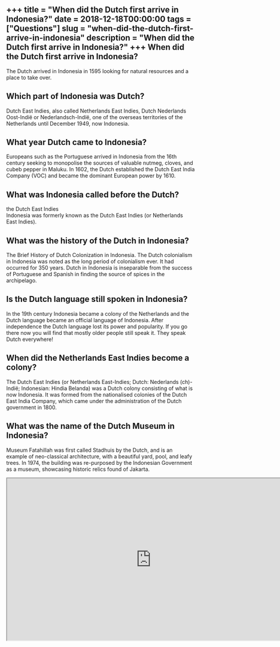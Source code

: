 +++
title = "When did the Dutch first arrive in Indonesia?"
date = 2018-12-18T00:00:00
tags = ["Questions"]
slug = "when-did-the-dutch-first-arrive-in-indonesia"
description = "When did the Dutch first arrive in Indonesia?"
+++
When did the Dutch first arrive in Indonesia?
---------------------------------------------

The Dutch arrived in Indonesia in 1595 looking for natural resources and a place to take over.

Which part of Indonesia was Dutch?
----------------------------------

Dutch East Indies, also called Netherlands East Indies, Dutch Nederlands Oost-Indië or Nederlandsch-Indië, one of the overseas territories of the Netherlands until December 1949, now Indonesia.

What year Dutch came to Indonesia?
----------------------------------

Europeans such as the Portuguese arrived in Indonesia from the 16th century seeking to monopolise the sources of valuable nutmeg, cloves, and cubeb pepper in Maluku. In 1602, the Dutch established the Dutch East India Company (VOC) and became the dominant European power by 1610.

What was Indonesia called before the Dutch?
-------------------------------------------

the Dutch East Indies  
Indonesia was formerly known as the Dutch East Indies (or Netherlands East Indies).

What was the history of the Dutch in Indonesia?
-----------------------------------------------

The Brief History of Dutch Colonization in Indonesia. The Dutch colonialism in Indonesia was noted as the long period of colonialism ever. It had occurred for 350 years. Dutch in Indonesia is inseparable from the success of Portuguese and Spanish in finding the source of spices in the archipelago.

Is the Dutch language still spoken in Indonesia?
------------------------------------------------

In the 19th century Indonesia became a colony of the Netherlands and the Dutch language became an official language of Indonesia. After independence the Dutch language lost its power and popularity. If you go there now you will find that mostly older people still speak it. They speak Dutch everywhere!

When did the Netherlands East Indies become a colony?
-----------------------------------------------------

The Dutch East Indies (or Netherlands East-Indies; Dutch: Nederlands (ch)-Indië; Indonesian: Hindia Belanda) was a Dutch colony consisting of what is now Indonesia. It was formed from the nationalised colonies of the Dutch East India Company, which came under the administration of the Dutch government in 1800.

What was the name of the Dutch Museum in Indonesia?
---------------------------------------------------

Museum Fatahillah was first called Stadhuis by the Dutch, and is an example of neo-classical architecture, with a beautiful yard, pool, and leafy trees. In 1974, the building was re-purposed by the Indonesian Government as a museum, showcasing historic relics found of Jakarta.

<iframe allow="accelerometer; autoplay; clipboard-write; encrypted-media; gyroscope; picture-in-picture" allowfullscreen="" class="__youtube_prefs__  epyt-is-override  no-lazyload" data-no-lazy="1" data-origheight="433" data-origwidth="770" data-skipgform_ajax_framebjll="" height="433" id="_ytid_43722" loading="lazy" src="https://www.youtube.com/embed/PA7gFnYfBqo?enablejsapi=1&autoplay=0&cc_load_policy=0&cc_lang_pref=&iv_load_policy=1&loop=0&modestbranding=0&rel=1&fs=1&playsinline=0&autohide=2&theme=dark&color=red&controls=1&" title="YouTube player" width="770"></iframe>